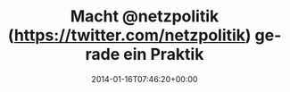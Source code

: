---
retweeted: false
source: <a href="http://www.myplume.com/" rel="nofollow">Plume for Android</a>
entities:
  user_mentions:
  - name: Markus Beckedahl
    screen_name: netzpolitik
    indices:
    - '6'
    - '18'
    id_str: '9655032'
    id: '9655032'
  urls: []
  symbols: []
  media:
  - expanded_url: https://twitter.com/bascht/status/423722877201170432/photo/1
    indices:
    - '66'
    - '88'
    url: http://t.co/2OdyWLurEW
    media_url: http://pbs.twimg.com/media/BeFdtjFIIAExTrA.jpg
    id_str: '423722877041778689'
    id: '423722877041778689'
    media_url_https: https://pbs.twimg.com/media/BeFdtjFIIAExTrA.jpg
    sizes:
      small:
        w: '510'
        h: '680'
        resize: fit
      large:
        w: '774'
        h: '1032'
        resize: fit
      thumb:
        w: '150'
        h: '150'
        resize: crop
      medium:
        w: '774'
        h: '1032'
        resize: fit
    type: photo
    display_url: pic.twitter.com/2OdyWLurEW
  hashtags: []
display_text_range:
- '0'
- '88'
favorite_count: '2'
id_str: '423722877201170432'
truncated: false
retweet_count: '0'
id: '423722877201170432'
possibly_sensitive: false
created_at: Thu Jan 16 07:46:20 +0000 2014
favorited: false
full_text: Macht [@netzpolitik](https://twitter.com/netzpolitik) gerade ein Praktikum
  in der freien Wirtschaft?
lang: de
extended_entities:
  media:
  - expanded_url: https://twitter.com/bascht/status/423722877201170432/photo/1
    indices:
    - '66'
    - '88'
    url: http://t.co/2OdyWLurEW
    media_url: http://pbs.twimg.com/media/BeFdtjFIIAExTrA.jpg
    id_str: '423722877041778689'
    id: '423722877041778689'
    media_url_https: https://pbs.twimg.com/media/BeFdtjFIIAExTrA.jpg
    sizes:
      small:
        w: '510'
        h: '680'
        resize: fit
      large:
        w: '774'
        h: '1032'
        resize: fit
      thumb:
        w: '150'
        h: '150'
        resize: crop
      medium:
        w: '774'
        h: '1032'
        resize: fit
    type: photo
    display_url: pic.twitter.com/2OdyWLurEW
tags:
- pesos/twitter
date: '2014-01-16T07:46:20+00:00'
src: https://twitter.com/bascht/status/423722877201170432
original_url: https://twitter.com/bascht/status/423722877201170432
type: twitter_tweet
media_url: https://img.bascht.com/twitter/pbs.twimg.com/media/BeFdtjFIIAExTrA.jpg
text: Macht [@netzpolitik](https://twitter.com/netzpolitik) gerade ein Praktikum in
  der freien Wirtschaft?
title: Macht @netzpolitik (https://twitter.com/netzpolitik) gerade ein Praktik

---